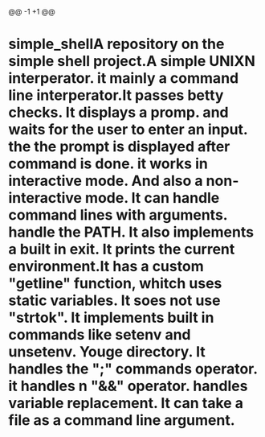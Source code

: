 @@ -1 +1 @@
# simple_shellA repository on the simple shell project.A simple UNIXN  interperator. it mainly a command line interperator.It passes betty checks. It displays a promp. and waits for the user to enter an input. the the prompt is displayed after command is done. it works in interactive mode. And also a non-interactive mode. It can handle command lines with arguments. handle the PATH. It also implements a built in exit. It prints the current environment.It has a custom "getline" function, whitch uses static variables. It soes not use "strtok". It implements built in commands like setenv and unsetenv. Youge directory. It handles the ";" commands operator. it handles n "&&" operator. handles variable replacement. It can take a file as a command line argument.
